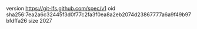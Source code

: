 version https://git-lfs.github.com/spec/v1
oid sha256:7ea2a6c32445f3d0f77c2fa3f0ea8a2eb2074d23867777a6a9f49b97bfdffa26
size 2027
